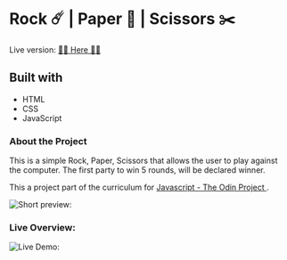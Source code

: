 # Rock ☄️ | Paper 📄 | Scissors ✂️

Live version: [🙋‍♀️ Here 🙋‍♀️](https://diana2x.github.io/RPS/)

## Built with

- HTML
- CSS
- JavaScript

### About the Project

This is a simple Rock, Paper, Scissors that allows the user to play against the computer.
The first party to win 5 rounds, will be declared winner.

This a project part of the curriculum for [Javascript - The Odin Project ](https://www.theodinproject.com/) .

![Short preview:](https://i.gyazo.com/80aa18e419a0fa8ec84e7508f212793c.png)

### Live Overview:

![Live Demo:](https://media.giphy.com/media/OBLPue9mGgi78WItxT/giphy.gif)
